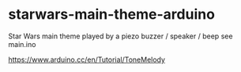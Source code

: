 # starwars-main-theme-arduino
 Star Wars main theme played by a piezo buzzer / speaker / beep
 see main.ino
 
 https://www.arduino.cc/en/Tutorial/ToneMelody
